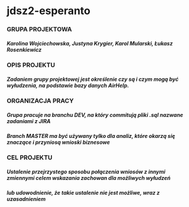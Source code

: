 # jdsz2-esperanto

### GRUPA PROJEKTOWA

##### Karolina Wojciechowska, Justyna Krygier, Karol Mularski, Łukasz Rosenkiewicz

### OPIS PROJEKTU

##### Zadaniem grupy projektowej jest określenie czy są i czym mogą być wyłudzenia, na podstawie bazy danych AirHelp. 

### ORGANIZACJA PRACY

##### Grupa pracuje na branchu DEV, na który commitują pliki .sql nazwane zadaniami z JIRA
##### Branch MASTER ma być używany tylko dla analiz, które okarzą się znaczące i przyniosą wnioski biznesowe

### CEL PROJEKTU

##### Ustalenie przejrzystego sposobu połączenia wniosów z innymi zmiennymi celem wskazania zachowan dla możliwych wyłudzeń
##### lub udowodnienie, że takie ustalenie nie jest możliwe, wraz z uzasadnieniem
